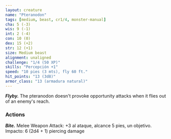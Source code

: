 ```yaml
---
layout: creature
name: "Pteranodon"
tags: [medium, beast, cr1/4, monster-manual]
cha: 5 (-3)
wis: 9 (-1)
int: 2 (-4)
con: 10 (0)
dex: 15 (+2)
str: 12 (+1)
size: Medium beast
alignment: unaligned
challenge: "1/4 (50 XP)"
skills: "Percepción +1"
speed: "10 pies (3 mts), fly 60 ft."
hit_points: "13 (3d8)"
armor_class: "13 (armadura natural)"
---
```


***Flyby.*** The pteranodon doesn't provoke opportunity attacks when it flies out of an enemy's reach.

### Actions

***Bite.*** Melee Weapon Attack: +3 al ataque, alcance 5 pies, un objetivo. Impacto: 6 (2d4 + 1) piercing damage